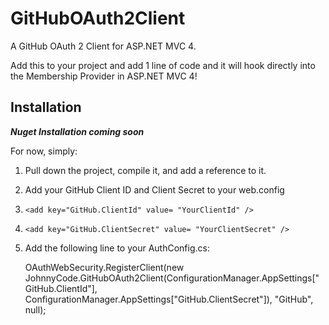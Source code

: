GitHubOAuth2Client
==================

A GitHub OAuth 2 Client for ASP.NET MVC 4.

Add this to your project and add 1 line of code and it will hook directly into the Membership Provider in ASP.NET MVC 4!

## Installation

***Nuget Installation coming soon***

For now, simply:

1. Pull down the project, compile it, and add a reference to it.
2. Add your GitHub Client ID and Client Secret to your web.config
  1. `<add key="GitHub.ClientId" value= "YourClientId" />`
  2. `<add key="GitHub.ClientSecret" value= "YourClientSecret" />`
3. Add the following line to your AuthConfig.cs:

    OAuthWebSecurity.RegisterClient(new JohnnyCode.GitHubOAuth2Client(ConfigurationManager.AppSettings["GitHub.ClientId"], ConfigurationManager.AppSettings["GitHub.ClientSecret"]), "GitHub", null);


